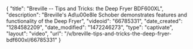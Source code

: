 {
    "title": "Breville -- Tips and Tricks: the Deep Fryer BDF600XL",
    "description": "Breville's Ad\u00e8le Schober demonstrates features and functionality of the Deep Fryer",
    "videoid": "66785331",
    "date_created": "1284582209",
    "date_modified": "1472246273",
    "type": "captivate",
    "layout": "video",
    "url": "\/v\/breville-tips-and-tricks-the-deep-fryer-bdf600xl\/66785331"
}